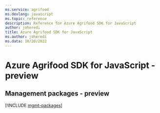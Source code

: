 ```yaml
---
ms.service: agrifood
ms.devlang: javascript
ms.topic: reference
description: Reference for Azure Agrifood SDK for JavaScript
author: joheredi
title: Azure Agrifood SDK for JavaScript
ms.author: joheredi
ms.data: 10/20/2022
---
```

# Azure Agrifood SDK for JavaScript - preview

## Management packages - preview
[!INCLUDE [mgmt-packages](agrifood-mgmt-index.md)]